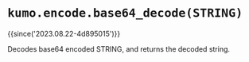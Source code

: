 # `kumo.encode.base64_decode(STRING)`

{{since('2023.08.22-4d895015')}}

Decodes base64 encoded STRING, and returns the decoded string.

